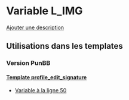 # Variable L_IMG
[Ajouter une description](https://fa-tvars.appspot.com/var/L_IMG)

## Utilisations dans les templates

### Version PunBB

#### [Template profile_edit_signature](punbb/profile_edit_signature.md)
* [Variable &agrave; la ligne 50](../punbb/profile_edit_signature.tpl#L50)